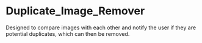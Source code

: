 # Duplicate_Image_Remover

Designed to compare images with each other and notify the user if they are potential duplicates, which can then be removed.
